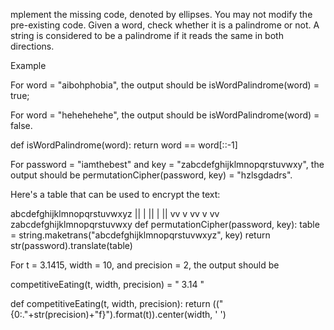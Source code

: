 mplement the missing code, denoted by ellipses. You may not modify the pre-existing code.
Given a word, check whether it is a palindrome or not. A string is considered to be a palindrome if it reads the same in both directions.

Example

For word = "aibohphobia", the output should be
isWordPalindrome(word) = true;

For word = "hehehehehe", the output should be
isWordPalindrome(word) = false.

def isWordPalindrome(word):
    return word == word[::-1]


For password = "iamthebest" and
key = "zabcdefghijklmnopqrstuvwxy", the output should be
permutationCipher(password, key) = "hzlsgdadrs".

Here's a table that can be used to encrypt the text:

abcdefghijklmnopqrstuvwxyz
||  |  ||   |     || 
vv  v  vv   v     vv
zabcdefghijklmnopqrstuvwxy
def permutationCipher(password, key):
    table = string.maketrans("abcdefghijklmnopqrstuvwxyz", key)
    return str(password).translate(table)



For t = 3.1415, width = 10, and precision = 2,
the output should be

competitiveEating(t, width, precision) = "   3.14   "

def competitiveEating(t, width, precision):
    return (("{0:."+str(precision)+"f}").format(t)).center(width, ' ')
